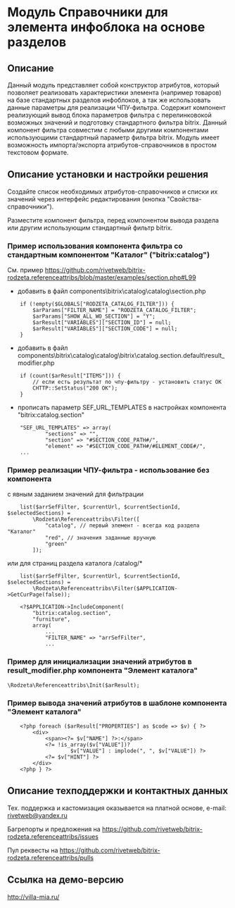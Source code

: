 ﻿
# Модуль Справочники для элемента инфоблока на основе разделов

## Описание

Данный модуль представляет собой конструктор атрибутов, который позволяет реализовать характеристики элемента (например товаров) на базе стандартных разделов инфоблоков, а так же использовать данные параметры для реализации ЧПУ-фильтра. Содержит компонент реализующий вывод блока параметров фильтра с перелинковокой возможных значений и подготовку стандартного фильтра bitrix. Данный компонент фильтра совместим с любыми другими компонентами использующими стандартный параметр фильтра bitrix. Модуль имеет возможность импорта/экспорта атрибутов-справочников в простом текстовом формате.

## Описание установки и настройки решения

Создайте список необходимых атрибутов-справочников и списки их значений через интерфейс редактирования (кнопка "Свойства-справочники").

Разместите компонент фильтра, перед компонентом вывода раздела или другим использующим стандартный фильтр bitrix.

### Пример использования компонента фильтра со стандартным компонентом "Каталог" ("bitrix:catalog")

См. пример https://github.com/rivetweb/bitrix-rodzeta.referenceattribs/blob/master/examples/section.php#L99

- добавить в файл components\bitrix\catalog\catalog\section.php
```
    if (!empty($GLOBALS["RODZETA_CATALOG_FILTER"])) {
        $arParams["FILTER_NAME"] = "RODZETA_CATALOG_FILTER";
        $arParams["SHOW_ALL_WO_SECTION"] = "Y";
        $arResult["VARIABLES"]["SECTION_ID"] = null;
        $arResult["VARIABLES"]["SECTION_CODE"] = null;
    }
```

- добавить в файл components\bitrix\catalog\catalog\bitrix\catalog.section\.default\result_modifier.php
```
    if (count($arResult["ITEMS"])) {
        // если есть результат по чпу-фильтру - установить статус OK
        CHTTP::SetStatus("200 OK");
    }
```

- прописать параметр SEF_URL_TEMPLATES в настройках компонента "bitrix:catalog.section"
```
    "SEF_URL_TEMPLATES" => array(
            "sections" => "",
            "section" => "#SECTION_CODE_PATH#/",
            "element" => "#SECTION_CODE_PATH#/#ELEMENT_CODE#/",
    ...
```

### Пример реализации ЧПУ-фильтра - использование без компонента

c явным заданием значений для фильтрации
```
    list($arrSefFilter, $currentUrl, $currentSectionId, $selectedSections) =
        \Rodzeta\Referenceattribs\Filter([
            "catalog", // первый элемент - всегда код раздела "Каталог"
            "red", // значения заданные вручную
            "green"
        ]);
```

или для страниц раздела каталога /catalog/*
```
    list($arrSefFilter, $currentUrl, $currentSectionId, $selectedSections) =
        \Rodzeta\Referenceattribs\Filter($APPLICATION->GetCurPage(false));

    <?$APPLICATION->IncludeComponent(
        "bitrix:catalog.section",
        "furniture",
        array(
            ...
            "FILTER_NAME" => "arrSefFilter",
            ...
```

### Пример для инициализации значений атрибутов в result_modifier.php компонента "Элемент каталога"

    \Rodzeta\Referenceattribs\Init($arResult);

### Пример вывода значений атрибутов в шаблоне компонента "Элемент каталога"

```
    <?php foreach ($arResult["PROPERTIES"] as $code => $v) { ?>
        <div>
            <span><?= $v["NAME"] ?>:</span>
            <?= !is_array($v["VALUE"])?
                    $v["VALUE"] : implode(", ", $v["VALUE"]) ?>
            <?= $v["HINT"] ?>
        </div>
    <?php } ?>
```

## Описание техподдержки и контактных данных

Тех. поддержка и кастомизация оказывается на платной основе, e-mail: rivetweb@yandex.ru

Багрепорты и предложения на https://github.com/rivetweb/bitrix-rodzeta.referenceattribs/issues

Пул реквесты на https://github.com/rivetweb/bitrix-rodzeta.referenceattribs/pulls

## Ссылка на демо-версию

http://villa-mia.ru/
